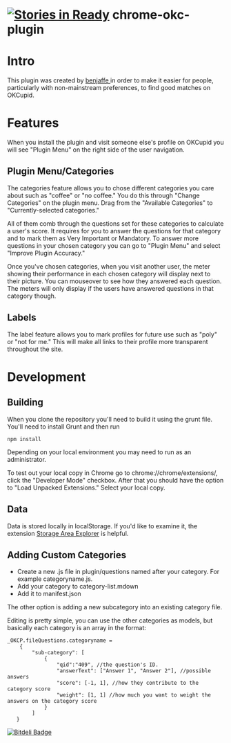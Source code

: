 [![Stories in Ready](https://badge.waffle.io/benjaffe/chrome-okc-plugin.png?label=ready&title=Ready)](https://waffle.io/benjaffe/chrome-okc-plugin)
chrome-okc-plugin
=================
# Intro
This plugin was created by [benjaffe ](https://github.com/benjaffe) in order to make it easier for people, particularly with non-mainstream preferences, to find good matches on OKCupid.

# Features
When you install the plugin and visit someone else's profile on OKCupid you will see "Plugin Menu" on the right side of the user navigation.

## Plugin Menu/Categories
The categories feature allows you to chose different categories you care about such as "coffee" or "no coffee." You do this through "Change Categories" on the plugin menu. Drag from the "Available Categories" to "Currently-selected categories."

All of them comb through the questions set for these categories to calculate a user's score. It requires for you to answer the questions for that category and to mark them as Very Important or Mandatory. To answer more questions in your chosen category you can go to "Plugin Menu" and select "Improve Plugin Accuracy."

Once you've chosen categories, when you visit another user, the meter showing their performance in each chosen category will display next to their picture. You can mouseover to see how they answered each question. The meters will only display if the users have answered questions in that category though.

## Labels
The label feature allows you to mark profiles for future use such as "poly" or "not for me." This will make all links to their profile more transparent throughout the site.


# Development
## Building
When you clone the repository you'll need to build it using the grunt file. You'll need to install Grunt and then run

``` 
npm install
```

Depending on your local environment you may need to run as an administrator.

To test out your local copy in Chrome go to chrome://chrome/extensions/, click the "Developer Mode" checkbox. After that you should have the option to "Load Unpacked Extensions." Select your local copy.

## Data
Data is stored locally in localStorage. If you'd like to examine it, the extension [Storage Area Explorer](https://chrome.google.com/webstore/detail/storage-area-explorer) is helpful.

## Adding Custom Categories
 * Create a new .js file in plugin/questions named after your category. For example categoryname.js.
 * Add your category to category-list.mdown
 * Add it to manifest.json

 The other option is adding a new subcategory into an existing category file.

 Editing is pretty simple, you can use the other categories as models, but basically each category is an array in the format:

```
_OKCP.fileQuestions.categoryname =
	{
		"sub-category": [
			{
				"qid":"409", //the question's ID.
				"answerText": ["Answer 1", "Answer 2"], //possible answers
				"score": [-1, 1], //how they contribute to the category score
				"weight": [1, 1] //how much you want to weight the answers on the category score
			}
		]
   }

```


[![Bitdeli Badge](https://d2weczhvl823v0.cloudfront.net/benjaffe/chrome-okc-plugin/trend.png)](https://bitdeli.com/free "Bitdeli Badge")
